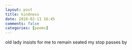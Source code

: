```yaml
---
layout: post
title: kindness
date: 2010-02-11 16:45
comments: false
categories: [poems]
---
```


old lady insists
for me to remain seated
my stop passes by
